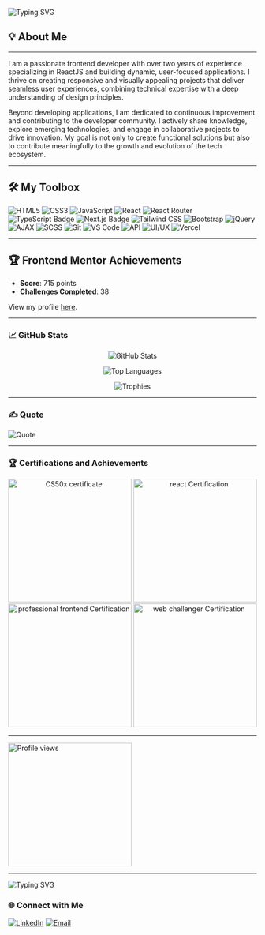 
![Typing SVG](https://readme-typing-svg.demolab.com?font=Fira+Code&weight=500&size=35&pause=100&color=006EE6&width=435&lines=Hi+there!+👋;I'm+Muhammad+Hisham;A+Frontend+Developer)

## 💡 About Me  

---

I am a passionate frontend developer with over two years of experience specializing in ReactJS and building dynamic, user-focused applications. I thrive on creating responsive and visually appealing projects that deliver seamless user experiences, combining technical expertise with a deep understanding of design principles.

Beyond developing applications, I am dedicated to continuous improvement and contributing to the developer community. I actively share knowledge, explore emerging technologies, and engage in collaborative projects to drive innovation. My goal is not only to create functional solutions but also to contribute meaningfully to the growth and evolution of the   tech ecosystem.

---

## 🛠️ My Toolbox

![HTML5](https://img.shields.io/badge/HTML5-orange?style=for-the-badge&logo=html5&logoColor=white)
![CSS3](https://img.shields.io/badge/CSS3-blue?style=for-the-badge&logo=css3&logoColor=white)
![JavaScript](https://img.shields.io/badge/JavaScript-yellow?style=for-the-badge&logo=javascript&logoColor=white)
![React](https://img.shields.io/badge/React-61DAFB?style=for-the-badge&logo=react&logoColor=black)
![React Router](https://img.shields.io/badge/React%20Router-61DAFB?style=for-the-badge&logo=react&logoColor=black)
![TypeScript Badge](https://img.shields.io/badge/TypeScript-007ACC?style=for-the-badge&logo=typescript&logoColor=white)
![Next.js Badge](https://img.shields.io/badge/Next.js-000000?style=for-the-badge&logo=next.js&logoColor=white)
![Tailwind CSS](https://img.shields.io/badge/TailwindCSS-38B2AC?style=for-the-badge&logo=tailwind-css&logoColor=white)
![Bootstrap](https://img.shields.io/badge/Bootstrap-purple?style=for-the-badge&logo=bootstrap&logoColor=white)
![jQuery](https://img.shields.io/badge/jQuery-0769AD?style=for-the-badge&logo=jquery&logoColor=white)
![AJAX](https://img.shields.io/badge/AJAX-blue?style=for-the-badge&logo=ajax&logoColor=white)
![SCSS](https://img.shields.io/badge/SCSS-CC6699?style=for-the-badge&logo=sass&logoColor=white)
![Git](https://img.shields.io/badge/Git-F05032?style=for-the-badge&logo=git&logoColor=white)
![VS Code](https://img.shields.io/badge/VSCode-007ACC?style=for-the-badge&logo=visual-studio-code&logoColor=white)
![API](https://img.shields.io/badge/API-Integration-lightblue?style=for-the-badge)
![UI/UX](https://img.shields.io/badge/UI%2FUX-Principles-green?style=for-the-badge)
![Vercel](https://img.shields.io/badge/Vercel-000?style=for-the-badge)


---


## 🏆 Frontend Mentor Achievements

- **Score**: 715 points
- **Challenges Completed**: 38

View my profile [here](https://www.frontendmentor.io/profile/mohamedhesham221).

---

### 📈 GitHub Stats  

<p align="center">
  <img src="https://github-readme-stats.vercel.app/api?username=mohamedhesham221&show_icons=true&theme=dark" alt="GitHub Stats">
</p>
<p align="center">
  <img src="https://github-readme-stats.vercel.app/api/top-langs/?username=mohamedhesham221&layout=compact&theme=dark" alt="Top Languages">
</p>
<p align="center">
  <img src="https://github-profile-trophy.vercel.app/?username=mohamedhesham221&theme=darkhub&column=4" alt="Trophies">
</p>

---
### ✍️ Quote
![Quote](https://quotes-github-readme.vercel.app/api?type=horizontal&theme=dark&font=Roboto&animation=fade&emoji=1)

---

### 🏆 Certifications and Achievements

<div align="center">
  <img src="https://res.cloudinary.com/drfia8cgo/image/upload/v1733258472/CS50x_certificate-1_izbzzi.png" width="250" alt="CS50x certificate"> <img src="https://res.cloudinary.com/drfia8cgo/image/upload/v1733259137/React_certified-1_wnhvrw.png" width="250" alt="react Certification"> <img src="https://res.cloudinary.com/drfia8cgo/image/upload/v1733259147/professional_front_end_developer-1_ivvs3s.png" width="250" alt="professional frontend Certification"> <img src="https://res.cloudinary.com/drfia8cgo/image/upload/v1733259155/web_challenger_certificate-1_x498hl.png" width="250" alt="web challenger Certification">
</div>


---

<img src="https://komarev.com/ghpvc/?username=mohamedhesham221&style=social,&color=green&label=Profile%20Views&logo=github" alt="Profile views" width="250" />

---

![Typing SVG](https://readme-typing-svg.demolab.com?font=Fira+Code&weight=500&size=35&pause=100&color=006EE6&width=435&lines=Good+Bye+👋)

### 🌐 Connect with Me  

[![LinkedIn](https://img.shields.io/badge/LinkedIn-0077B5?style=for-the-badge&logo=linkedin&logoColor=white)](https://www.linkedin.com/in/muhammad-hisham-23544b253/)
[![Email](https://img.shields.io/badge/Email-D14836?style=for-the-badge&logo=gmail&logoColor=white)](mailto:muhammedheshamm2@gmail.com)
